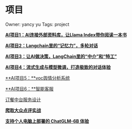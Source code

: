 # 项目

Owner: yancy yu
Tags: project

[**AI项目1：AI连接外部资料库，让Llama Index带你阅读一本书**](AI项目1：AI连接外部资料库，让Llama%20Index带你阅读一本书.md)

[**AI项目2：Langchain里的“记忆力”，多轮对话**](AI项目2：Langchain里的“记忆力”，多轮对话.md)

[**AI项目3：让AI做决策，LangChain里的“中介”和“特工”**](AI项目3：让AI做决策，LangChain里的“中介”和“特工”.md)

[**AI项目4：流式生成与模型微调，打造极致的对话体验**](AI项目4：流式生成与模型微调，打造极致的对话体验.md)

[**AI项目5：**voc舆情分析系统](AI项目5：voc舆情分析系统.md)

[**AI项目6：**智能客服](AI%E9%A1%B9%E7%9B%AE6%EF%BC%9A%E6%99%BA%E8%83%BD%E5%AE%A2%E6%9C%8D%20a059ba2cd3384cc0b3f40c85f3d875b0.md)

[订餐中台服务设计](%E8%AE%A2%E9%A4%90%E4%B8%AD%E5%8F%B0%E6%9C%8D%E5%8A%A1%E8%AE%BE%E8%AE%A1%2048614b44adfd4586a6e200f68ce1a96b.md)

[**爬取大众点评实战**](%E7%88%AC%E5%8F%96%E5%A4%A7%E4%BC%97%E7%82%B9%E8%AF%84%E5%AE%9E%E6%88%98%2079cbc98597ab4e2cb5ea78acb69a2b8b.md)

[**支持个人电脑上部署的 ChatGLM-6B 体验**](%E6%94%AF%E6%8C%81%E4%B8%AA%E4%BA%BA%E7%94%B5%E8%84%91%E4%B8%8A%E9%83%A8%E7%BD%B2%E7%9A%84%20ChatGLM-6B%20%E4%BD%93%E9%AA%8C%20f9b6cb2b5ef54e85a0ff09d2b8c69820.md)